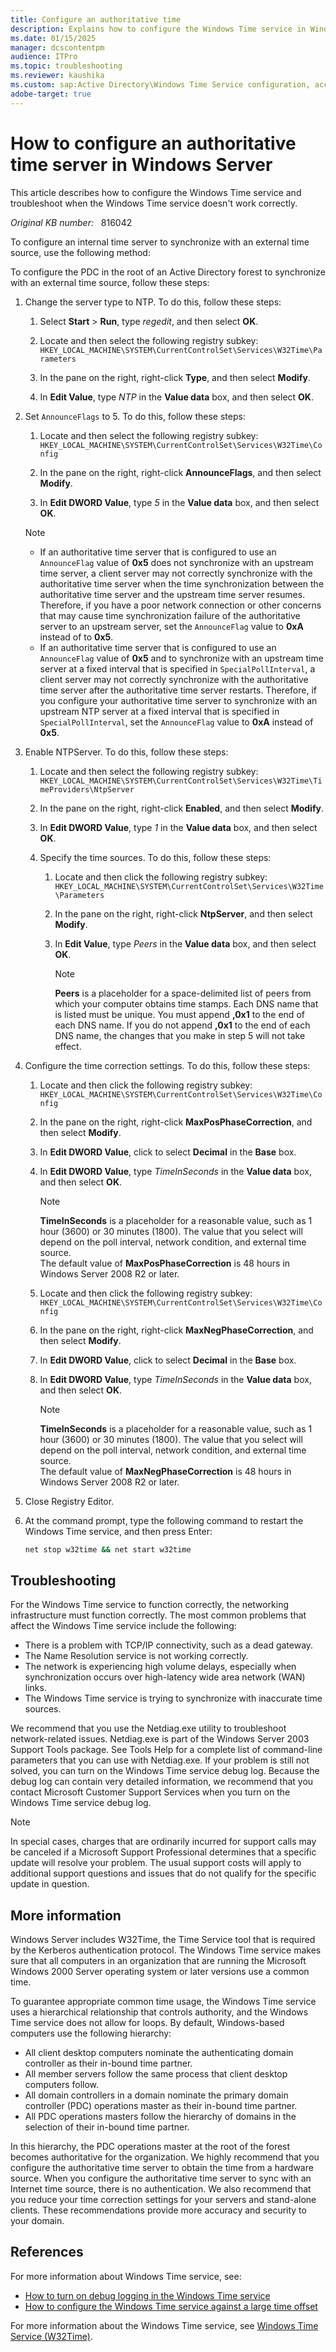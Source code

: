 ```yaml
---
title: Configure an authoritative time
description: Explains how to configure the Windows Time service in Windows Server. Provides information about troubleshooting and Windows Time service synchronization.
ms.date: 01/15/2025
manager: dcscontentpm
audience: ITPro
ms.topic: troubleshooting
ms.reviewer: kaushika
ms.custom: sap:Active Directory\Windows Time Service configuration, accuracy, and synchronization, csstroubleshoot
adobe-target: true
---
```

# How to configure an authoritative time server in Windows Server

This article describes how to configure the Windows Time service and troubleshoot when the Windows Time service doesn't work correctly.

_Original KB number:_ &nbsp; 816042

To configure an internal time server to synchronize with an external time source, use the following method:

To configure the PDC in the root of an Active Directory forest to synchronize with an external time source, follow these steps:

1. Change the server type to NTP. To do this, follow these steps:
   1. Select **Start** > **Run**, type *regedit*, and then select **OK**.
   2. Locate and then select the following registry subkey:  
      `HKEY_LOCAL_MACHINE\SYSTEM\CurrentControlSet\Services\W32Time\Parameters`

   3. In the pane on the right, right-click **Type**, and then select **Modify**.
   4. In **Edit Value**, type *NTP* in the **Value data** box, and then select **OK**.

2. Set `AnnounceFlags` to 5. To do this, follow these steps:
   1. Locate and then select the following registry subkey:
      `HKEY_LOCAL_MACHINE\SYSTEM\CurrentControlSet\Services\W32Time\Config`

   2. In the pane on the right, right-click **AnnounceFlags**, and then select **Modify**.
   3. In **Edit DWORD Value**, type *5* in the **Value data** box, and then select **OK**.

   > [!NOTE]
   >
   > - If an authoritative time server that is configured to use an `AnnounceFlag` value of **0x5** does not synchronize with an upstream time server, a client server may not correctly synchronize with the authoritative time server when the time synchronization between the authoritative time server and the upstream time server resumes. Therefore, if you have a poor network connection or other concerns that may cause time synchronization failure of the authoritative server to an upstream server, set the `AnnounceFlag` value to **0xA** instead of to **0x5**.
   > - If an authoritative time server that is configured to use an `AnnounceFlag` value of **0x5** and to synchronize with an upstream time server at a fixed interval that is specified in `SpecialPollInterval`, a client server may not correctly synchronize with the authoritative time server after the authoritative time server restarts. Therefore, if you configure your authoritative time server to synchronize with an upstream NTP server at a fixed interval that is specified in `SpecialPollInterval`, set the `AnnounceFlag` value to **0xA** instead of **0x5**.

3. Enable NTPServer. To do this, follow these steps:
   1. Locate and then select the following registry subkey:  
      `HKEY_LOCAL_MACHINE\SYSTEM\CurrentControlSet\Services\W32Time\TimeProviders\NtpServer`

   2. In the pane on the right, right-click **Enabled**, and then select **Modify**.
   3. In **Edit DWORD Value**, type *1* in the **Value data** box, and then select **OK**.

   4. Specify the time sources. To do this, follow these steps:
      1. Locate and then click the following registry subkey:  
         `HKEY_LOCAL_MACHINE\SYSTEM\CurrentControlSet\Services\W32Time\Parameters`

      2. In the pane on the right, right-click **NtpServer**, and then select **Modify**.
      3. In **Edit Value**, type *Peers* in the **Value data** box, and then select **OK**.

         > [!NOTE]
         > **Peers** is a placeholder for a space-delimited list of peers from which your computer obtains time stamps. Each DNS name that is listed must be unique. You must append **,0x1** to the end of each DNS name. If you do not append **,0x1** to the end of each DNS name, the changes that you make in step 5 will not take effect.

4. Configure the time correction settings. To do this, follow these steps:
   1. Locate and then click the following registry subkey:
  `HKEY_LOCAL_MACHINE\SYSTEM\CurrentControlSet\Services\W32Time\Config`

   2. In the pane on the right, right-click **MaxPosPhaseCorrection**, and then select **Modify**.
   3. In **Edit DWORD Value**, click to select **Decimal** in the **Base** box.
   4. In **Edit DWORD Value**, type *TimeInSeconds* in the **Value data** box, and then select **OK**.

      > [!NOTE]
      > **TimeInSeconds** is a placeholder for a reasonable value, such as 1 hour (3600) or 30 minutes (1800). The value that you select will depend on the poll interval, network condition, and external time source.  
      > The default value of **MaxPosPhaseCorrection** is 48 hours in Windows Server 2008 R2 or later.

   5. Locate and then click the following registry subkey:  
      `HKEY_LOCAL_MACHINE\SYSTEM\CurrentControlSet\Services\W32Time\Config`

   6. In the pane on the right, right-click **MaxNegPhaseCorrection**, and then select **Modify**.
   7. In **Edit DWORD Value**, click to select **Decimal** in the **Base** box.
   8. In **Edit DWORD Value**, type *TimeInSeconds* in the **Value data** box, and then select **OK**.

      > [!NOTE]
      > **TimeInSeconds**  is a placeholder for a reasonable value, such as 1 hour (3600) or 30 minutes (1800). The value that you select will depend on the poll interval, network condition, and external time source.  
      > The default value of **MaxNegPhaseCorrection** is 48 hours in Windows Server 2008 R2 or later.

5. Close Registry Editor.
6. At the command prompt, type the following command to restart the Windows Time service, and then press Enter:

   ```cmd
   net stop w32time && net start w32time
   ```

## Troubleshooting

For the Windows Time service to function correctly, the networking infrastructure must function correctly. The most common problems that affect the Windows Time service include the following:

- There is a problem with TCP/IP connectivity, such as a dead gateway.
- The Name Resolution service is not working correctly.
- The network is experiencing high volume delays, especially when synchronization occurs over high-latency wide area network (WAN) links.
- The Windows Time service is trying to synchronize with inaccurate time sources.

We recommend that you use the Netdiag.exe utility to troubleshoot network-related issues. Netdiag.exe is part of the Windows Server 2003 Support Tools package. See Tools Help for a complete list of command-line parameters that you can use with Netdiag.exe. If your problem is still not solved, you can turn on the Windows Time service debug log. Because the debug log can contain very detailed information, we recommend that you contact Microsoft Customer Support Services when you turn on the Windows Time service debug log.

> [!NOTE]
> In special cases, charges that are ordinarily incurred for support calls may be canceled if a Microsoft Support Professional determines that a specific update will resolve your problem. The usual support costs will apply to additional support questions and issues that do not qualify for the specific update in question.

## More information

Windows Server includes W32Time, the Time Service tool that is required by the Kerberos authentication protocol. The Windows Time service makes sure that all computers in an organization that are running the Microsoft Windows 2000 Server operating system or later versions use a common time.

To guarantee appropriate common time usage, the Windows Time service uses a hierarchical relationship that controls authority, and the Windows Time service does not allow for loops. By default, Windows-based computers use the following hierarchy:

- All client desktop computers nominate the authenticating domain controller as their in-bound time partner.
- All member servers follow the same process that client desktop computers follow.
- All domain controllers in a domain nominate the primary domain controller (PDC) operations master as their in-bound time partner.
- All PDC operations masters follow the hierarchy of domains in the selection of their in-bound time partner.

In this hierarchy, the PDC operations master at the root of the forest becomes authoritative for the organization. We highly recommend that you configure the authoritative time server to obtain the time from a hardware source. When you configure the authoritative time server to sync with an Internet time source, there is no authentication. We also recommend that you reduce your time correction settings for your servers and stand-alone clients. These recommendations provide more accuracy and security to your domain.

## References

For more information about Windows Time service, see:

- [How to turn on debug logging in the Windows Time service](https://support.microsoft.com/help/816043)
- [How to configure the Windows Time service against a large time offset](https://support.microsoft.com/help/884776)

For more information about the Windows Time service, see [Windows Time Service (W32Time)](/windows-server/networking/windows-time-service/windows-time-service-top).
